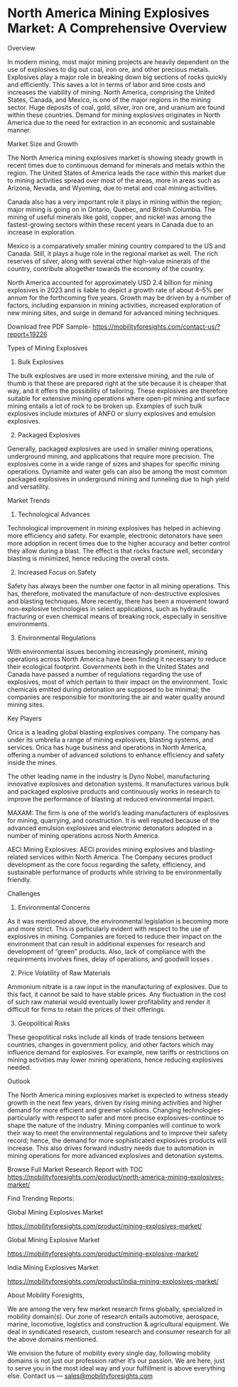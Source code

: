 # North America Mining Explosives Market: A Comprehensive Overview

Overview

In modern mining, most major mining projects are heavily dependent on the use of explosives to dig out coal, iron ore, and other precious metals. Explosives play a major role in breaking down big sections of rocks quickly and efficiently. This saves a lot in terms of labor and time costs and increases the viability of mining. North America, comprising the United States, Canada, and Mexico, is one of the major regions in the mining sector. Huge deposits of coal, gold, silver, iron ore, and uranium are found within these countries. Demand for mining explosives originates in North America due to the need for extraction in an economic and sustainable manner.

Market Size and Growth

The North America mining explosives market is showing steady growth in recent times due to continuous demand for minerals and metals within the region. The United States of America leads the race within this market due to mining activities spread over most of the areas, more in areas such as Arizona, Nevada, and Wyoming, due to metal and coal mining activities.

Canada also has a very important role it plays in mining within the region; major mining is going on in Ontario, Quebec, and British Columbia. The mining of useful minerals like gold, copper, and nickel was among the fastest-growing sectors within these recent years in Canada due to an increase in exploration.

Mexico is a comparatively smaller mining country compared to the US and Canada. Still, it plays a huge role in the regional market as well. The rich reserves of silver, along with several other high-value minerals of the country, contribute altogether towards the economy of the country.

North America accounted for approximately USD 2.4 billion for mining explosives in 2023 and is liable to depict a growth rate of about 4–5% per annum for the forthcoming five years. Growth may be driven by a number of factors, including expansion in mining activities, increased exploration of new mining sites, and surge in demand for advanced mining techniques.

Download free PDF Sample- https://mobilityforesights.com/contact-us/?report=19226

Types of Mining Explosives

1. Bulk Explosives

The bulk explosives are used in more extensive mining, and the rule of thumb is that these are prepared right at the site because it is cheaper that way, and it offers the possibility of tailoring. These explosives are therefore suitable for extensive mining operations where open-pit mining and surface mining entails a lot of rock to be broken up. Examples of such bulk explosives include mixtures of ANFO or slurry explosives and emulsion explosives.

2. Packaged Explosives

Generally, packaged explosives are used in smaller mining operations, underground mining, and applications that require more precision. The explosives come in a wide range of sizes and shapes for specific mining operations. Dynamite and water gels can also be among the most common packaged explosives in underground mining and tunneling due to high yield and versatility.

Market Trends

1. Technological Advances

Technological improvement in mining explosives has helped in achieving more efficiency and safety. For example, electronic detonators have seen more adoption in recent times due to the higher accuracy and better control they allow during a blast. The effect is that rocks fracture well, secondary blasting is minimized, hence reducing the overall costs.

2. Increased Focus on Safety

Safety has always been the number one factor in all mining operations. This has, therefore, motivated the manufacture of non-destructive explosives and blasting techniques. More recently, there has been a movement toward non-explosive technologies in select applications, such as hydraulic fracturing or even chemical means of breaking rock, especially in sensitive environments.

3. Environmental Regulations

With environmental issues becoming increasingly prominent, mining operations across North America have been finding it necessary to reduce their ecological footprint. Governments both in the United States and Canada have passed a number of regulations regarding the use of explosives, most of which pertain to their impact on the environment. Toxic chemicals emitted during detonation are supposed to be minimal; the companies are responsible for monitoring the air and water quality around mining sites.

Key Players

Orica is a leading global blasting explosives company. The company has under its umbrella a range of mining explosives, blasting systems, and services. Orica has huge business and operations in North America, offering a number of advanced solutions to enhance efficiency and safety inside the mines.

The other leading name in the industry is Dyno Nobel, manufacturing innovative explosives and detonation systems. It manufactures various bulk and packaged explosive products and continuously works in research to improve the performance of blasting at reduced environmental impact.

MAXAM: The firm is one of the world’s leading manufacturers of explosives for mining, quarrying, and construction. It is well reputed because of the advanced emulsion explosives and electronic detonators adopted in a number of mining operations across North America.

AECI Mining Explosives: AECI provides mining explosives and blasting-related services within North America. The Company secures product development as the core focus regarding the safety, efficiency, and sustainable performance of products while striving to be environmentally friendly.

Challenges

1. Environmental Concerns

As it was mentioned above, the environmental legislation is becoming more and more strict. This is particularly evident with respect to the use of explosives in mining. Companies are forced to reduce their impact on the environment that can result in additional expenses for research and development of “green” products. Also, lack of compliance with the requirements involves fines, delay of operations, and goodwill losses .

2. Price Volatility of Raw Materials

Ammonium nitrate is a raw input in the manufacturing of explosives. Due to this fact, it cannot be said to have stable prices. Any fluctuation in the cost of such raw material would eventually lower profitability and render it difficult for firms to retain the prices of their offerings.

3. Geopolitical Risks

These geopolitical risks include all kinds of trade tensions between countries, changes in government policy, and other factors which may influence demand for explosives. For example, new tariffs or restrictions on mining activities may lower mining operations, hence reducing explosives needed.

Outlook

The North America mining explosives market is expected to witness steady growth in the next few years, driven by rising mining activities and higher demand for more efficient and greener solutions. Changing technologies-particularly with respect to safer and more precise explosives-continue to shape the nature of the industry. Mining companies will continue to work their way to meet the environmental regulations and to improve their safety record; hence, the demand for more sophisticated explosives products will increase. This also drives forward industry needs due to automation in mining operations for more advanced explosives and detonation systems.

Browse Full Market Research Report with TOC https://mobilityforesights.com/product/north-america-mining-explosives-market/

Find Trending Reports:

Global Mining Explosives Market

https://mobilityforesights.com/product/mining-explosives-market/

Global Mining Explosive Market

https://mobilityforesights.com/product/mining-explosive-market/

India Mining Explosives Market

https://mobilityforesights.com/product/india-mining-explosives-market/

About Mobility Foresights,

We are among the very few market research firms globally, specialized in mobility domain(s). Our zone of research entails automotive, aerospace, marine, locomotive, logistics and construction & agricultural equipment. We deal in syndicated research, custom research and consumer research for all the above domains mentioned.

We envision the future of mobility every single day, following mobility domains is not just our profession rather it’s our passion. We are here, just to serve you in the most ideal way and your fulfillment is above everything else. Contact us — sales@mobilityforesights.com
